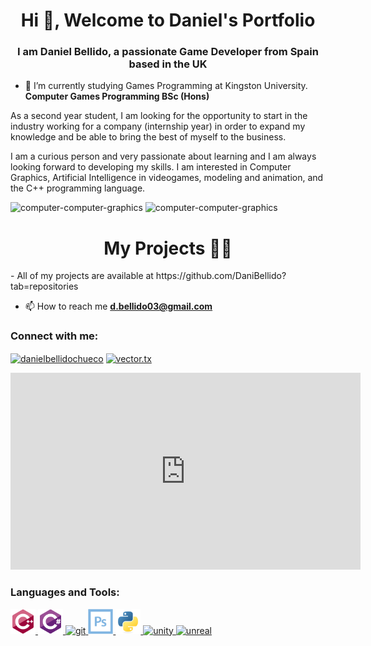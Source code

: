 <h1 align="center">Hi 👋, Welcome to Daniel's Portfolio</h1>

<h3 align="center">I am Daniel Bellido, a passionate Game Developer from Spain based in the UK</h3>

- 🔭 I’m currently studying Games Programming at Kingston University. **Computer Games Programming BSc (Hons)** 



As a second year student, I am looking for the opportunity to start in the industry working for a company (internship year) in order to expand my knowledge and be able to bring the best of myself to the business.

I am a curious person and very passionate about learning and I am always looking forward to developing my skills. I am interested in Computer Graphics, Artificial Intelligence in videogames, modeling and animation, and the C++ programming language.

   ![computer-computer-graphics](https://user-images.githubusercontent.com/103462533/172075332-2633694c-45d4-4b9b-999a-cf98605ff527.gif)  ![computer-computer-graphics](https://user-images.githubusercontent.com/103462533/172075332-2633694c-45d4-4b9b-999a-cf98605ff527.gif)

<h1 align="center">My Projects 👨‍💻 </h1>
- All of my projects are available at https://github.com/DaniBellido?tab=repositories



- 📫 How to reach me **d.bellido03@gmail.com**

<h3 align="left">Connect with me:</h3>
<p align="left">
<a href="https://linkedin.com/in/danielbellidochueco" target="blank"><img align="center" src="https://raw.githubusercontent.com/rahuldkjain/github-profile-readme-generator/master/src/images/icons/Social/linked-in-alt.svg" alt="danielbellidochueco" height="30" width="40" /></a>
<a href="https://instagram.com/vector.tx" target="blank"><img align="center" src="https://raw.githubusercontent.com/rahuldkjain/github-profile-readme-generator/master/src/images/icons/Social/instagram.svg" alt="vector.tx" height="30" width="40" /></a>
</p>

<iframe width="560" height="315" src="https://www.youtube.com/embed/sgGfp1VpDCM" title="YouTube video player" frameborder="0" allow="accelerometer; autoplay; clipboard-write; encrypted-media; gyroscope; picture-in-picture" allowfullscreen></iframe>


<h3 align="left">Languages and Tools:</h3>
<p align="left"> <a href="https://www.w3schools.com/cpp/" target="_blank" rel="noreferrer"> <img src="https://raw.githubusercontent.com/devicons/devicon/master/icons/cplusplus/cplusplus-original.svg" alt="cplusplus" width="40" height="40"/> </a> <a href="https://www.w3schools.com/cs/" target="_blank" rel="noreferrer"> <img src="https://raw.githubusercontent.com/devicons/devicon/master/icons/csharp/csharp-original.svg" alt="csharp" width="40" height="40"/> </a> <a href="https://git-scm.com/" target="_blank" rel="noreferrer"> <img src="https://www.vectorlogo.zone/logos/git-scm/git-scm-icon.svg" alt="git" width="40" height="40"/> </a> <a href="https://www.photoshop.com/en" target="_blank" rel="noreferrer"> <img src="https://raw.githubusercontent.com/devicons/devicon/master/icons/photoshop/photoshop-line.svg" alt="photoshop" width="40" height="40"/> </a> <a href="https://www.python.org" target="_blank" rel="noreferrer"> <img src="https://raw.githubusercontent.com/devicons/devicon/master/icons/python/python-original.svg" alt="python" width="40" height="40"/> </a> <a href="https://unity.com/" target="_blank" rel="noreferrer"> <img src="https://www.vectorlogo.zone/logos/unity3d/unity3d-icon.svg" alt="unity" width="40" height="40"/> </a> <a href="https://unrealengine.com/" target="_blank" rel="noreferrer"> <img src="https://raw.githubusercontent.com/kenangundogan/fontisto/036b7eca71aab1bef8e6a0518f7329f13ed62f6b/icons/svg/brand/unreal-engine.svg" alt="unreal" width="40" height="40"/> </a> </p>
